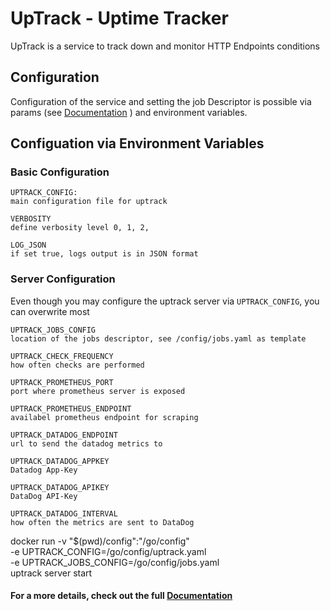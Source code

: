 UpTrack - Uptime Tracker
========================

UpTrack is a service to track down and monitor HTTP Endpoints conditions





## Configuration
Configuration of the service and setting the job Descriptor is possible via params (see [Documentation](docs/uptrack.md)	) and environment variables.

## Configuation via Environment Variables
### Basic Configuration
```
UPTRACK_CONFIG:
main configuration file for uptrack 

VERBOSITY
define verbosity level 0, 1, 2,

LOG_JSON
if set true, logs output is in JSON format
```

### Server Configuration
Even though you may configure the uptrack server via `UPTRACK_CONFIG`, you can overwrite most 

```
UPTRACK_JOBS_CONFIG
location of the jobs descriptor, see /config/jobs.yaml as template
   
UPTRACK_CHECK_FREQUENCY
how often checks are performed
   
UPTRACK_PROMETHEUS_PORT
port where prometheus server is exposed

UPTRACK_PROMETHEUS_ENDPOINT
availabel prometheus endpoint for scraping
   
UPTRACK_DATADOG_ENDPOINT
url to send the datadog metrics to
   
UPTRACK_DATADOG_APPKEY
Datadog App-Key
   
UPTRACK_DATADOG_APIKEY
DataDog API-Key   

UPTRACK_DATADOG_INTERVAL
how often the metrics are sent to DataDog

```


docker run -v "$(pwd)/config":"/go/config" \
-e UPTRACK_CONFIG=/go/config/uptrack.yaml \
-e UPTRACK_JOBS_CONFIG=/go/config/jobs.yaml \
uptrack server start



#### For a more details, check out the full [Documentation](docs/uptrack.md)	

